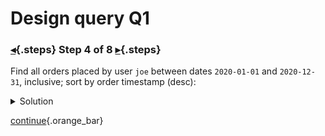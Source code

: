 <div class="top">

# Design query Q1
### [◂](command:katapod.loadPage?step3){.steps} Step 4 of 8 [▸](command:katapod.loadPage?step5){.steps}
</div>

Find all orders placed by user `joe` between dates `2020-01-01` and `2020-12-31`, inclusive; sort by order timestamp (desc):
 
<details>
  <summary>Solution</summary>

```
SELECT * 
FROM orders_by_user 
WHERE user_id = 'joe'
  AND order_timestamp >= '2020-01-01'
  AND order_timestamp <  '2021-01-01';
```

</details>


[continue](command:katapod.loadPage?step5){.orange_bar}